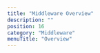 ```yaml
---
title: "Middleware Overview"
description: ""
position: 16
category: "Middleware"
menuTitle: "Overview"
---
```

